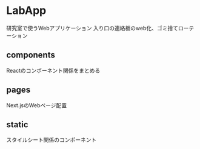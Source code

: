 # LabApp
研究室で使うWebアプリケーション
入り口の連絡板のweb化、ゴミ捨てローテーション
## components
Reactのコンポーネント関係をまとめる
## pages
Next.jsのWebページ配置
## static
スタイルシート関係のコンポーネント
